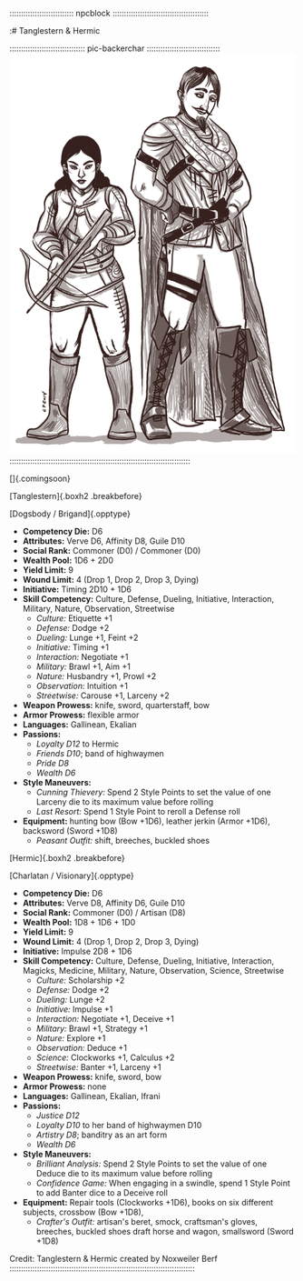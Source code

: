 :::::::::::::::::::::::::::: npcblock ::::::::::::::::::::::::::::::::::::::::::

:# Tanglestern & Hermic

::::::::::::::::::::::::::::::::: pic-backerchar ::::::::::::::::::::::::::::::::
![Hermic and Tanglestern, by Eleanor Ferron](assets/Characters/Tanglestern-and-Hermic.jpg "Hermic and Tanglestern, by Eleanor Ferron")
:::::::::::::::::::::::::::::::::::::::::::::::::::::::::::::::::::::::::::::::

[]{.comingsoon}

[Tanglestern]{.boxh2 .breakbefore}

[Dogsbody / Brigand]{.opptype}

- **Competency Die:** D6
- **Attributes:** Verve D6, Affinity D8, Guile D10
- **Social Rank:** Commoner (D0) / Commoner (D0)
- **Wealth Pool:** 1D6 + 2D0
- **Yield Limit:** 9
- **Wound Limit:** 4 (Drop 1, Drop 2, Drop 3, Dying)
- **Initiative:** Timing 2D10 + 1D6
- **Skill Competency:** Culture, Defense, Dueling, Initiative, Interaction, Military, Nature, Observation, Streetwise
   - *Culture:* Etiquette +1
   - *Defense:* Dodge +2
   - *Dueling:* Lunge +1, Feint +2
   - *Initiative:* Timing +1
   - *Interaction:* Negotiate +1
   - *Military:* Brawl +1, Aim +1
   - *Nature:* Husbandry +1, Prowl +2
   - *Observation:* Intuition +1
   - *Streetwise:* Carouse +1, Larceny +2
- **Weapon Prowess:** knife, sword, quarterstaff, bow
- **Armor Prowess:** flexible armor
- **Languages:** Gallinean, Ekalian
- **Passions:** 
  - *Loyalty D12* to Hermic
  - *Friends D10*; band of highwaymen
  - *Pride D8*
  - *Wealth D6*
- **Style Maneuvers:** 
  - *Cunning Thievery:* Spend 2 Style Points to set the value of one Larceny die to its maximum value before rolling
  - *Last Resort:* Spend 1 Style Point to reroll a Defense roll
- **Equipment:** hunting bow (Bow +1D6), leather jerkin (Armor +1D6), backsword (Sword +1D8)
    - *Peasant Outfit:* shift, breeches, buckled shoes

[Hermic]{.boxh2 .breakbefore}

[Charlatan / Visionary]{.opptype}

- **Competency Die:** D6
- **Attributes:** Verve D8, Affinity D6, Guile D10
- **Social Rank:** Commoner (D0) / Artisan (D8)
- **Wealth Pool:** 1D8 + 1D6 + 1D0
- **Yield Limit:** 9
- **Wound Limit:** 4 (Drop 1, Drop 2, Drop 3, Dying)
- **Initiative:** Impulse 2D8 + 1D6
- **Skill Competency:** Culture, Defense, Dueling, Initiative, Interaction, Magicks, Medicine, Military, Nature, Observation, Science, Streetwise
  - *Culture:* Scholarship +2
  - *Defense:* Dodge +2
  - *Dueling:* Lunge +2
  - *Initiative:* Impulse +1
  - *Interaction:* Negotiate +1, Deceive +1
  - *Military:* Brawl +1, Strategy +1
  - *Nature:* Explore +1
  - *Observation:* Deduce +1
  - *Science:* Clockworks +1, Calculus +2
  - *Streetwise:* Banter +1, Larceny +1
- **Weapon Prowess:** knife, sword, bow
- **Armor Prowess:** none
- **Languages:** Gallinean, Ekalian, Ifrani
- **Passions:** 
  - *Justice D12*
  - *Loyalty D10* to her band of highwaymen D10
  - *Artistry D8*; banditry as an art form
  - *Wealth D6*
- **Style Maneuvers:** 
  - *Brilliant Analysis:* Spend 2 Style Points to set the value of one Deduce die to its maximum value before rolling
  - *Confidence Game:* When engaging in a swindle, spend 1 Style Point to add Banter dice to a Deceive roll
- **Equipment:** Repair tools (Clockworks +1D6), books on six different subjects, crossbow (Bow +1D8),
    - *Crafter's Outfit:* artisan's beret, smock, craftsman's gloves, breeches, buckled shoes
   draft horse and wagon, smallsword (Sword +1D8)

Credit: Tanglestern & Hermic created by Noxweiler Berf
:::::::::::::::::::::::::::::::::::::::::::::::::::::::::::::::::::::::::::::::::

